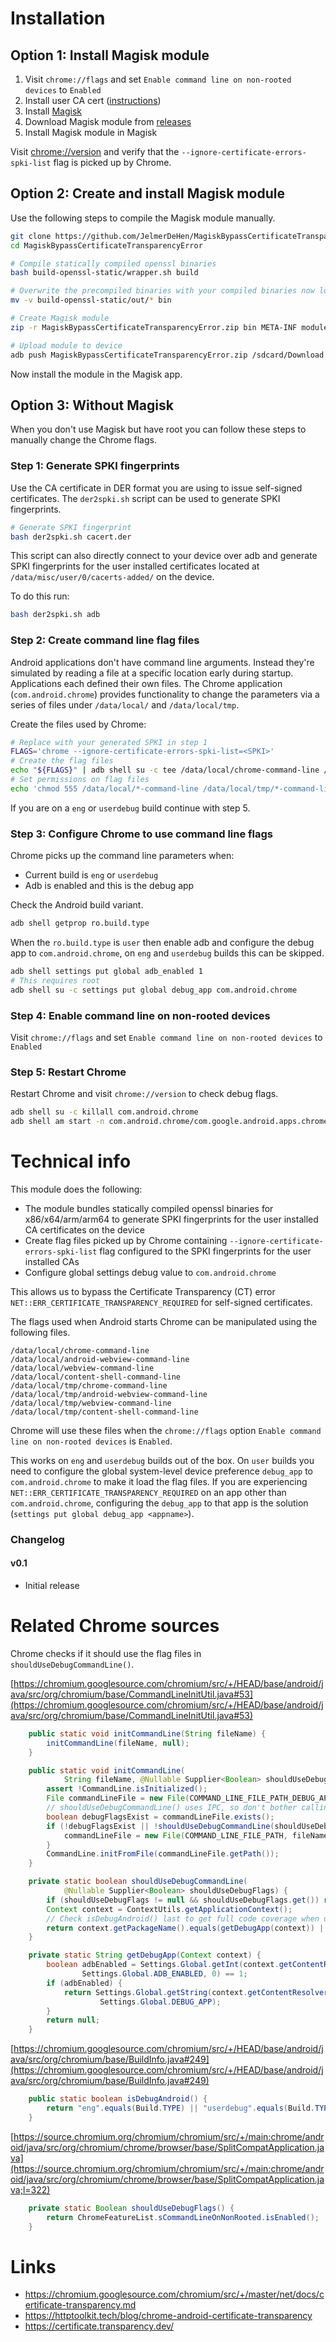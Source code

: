 # Installation
## Option 1: Install Magisk module
1. Visit `chrome://flags` and set `Enable command line on non-rooted devices` to `Enabled`
2. Install user CA cert ([instructions](https://portswigger.net/support/installing-burp-suites-ca-certificate-in-an-android-device))
3. Install [Magisk](https://topjohnwu.github.io/Magisk/install.html)
4. Download Magisk module from [releases](https://github.com/JelmerDeHen/MagiskBypassCertificateTransparencyError/releases/)
5. Install Magisk module in Magisk

Visit [chrome://version](chrome://version) and verify that the `--ignore-certificate-errors-spki-list` flag is picked up by Chrome.

## Option 2: Create and install Magisk module

Use the following steps to compile the Magisk module manually.

```sh
git clone https://github.com/JelmerDeHen/MagiskBypassCertificateTransparencyError
cd MagiskBypassCertificateTransparencyError

# Compile statically compiled openssl binaries
bash build-openssl-static/wrapper.sh build

# Overwrite the precompiled binaries with your compiled binaries now located in `build-openssl-static/out`
mv -v build-openssl-static/out/* bin

# Create Magisk module
zip -r MagiskBypassCertificateTransparencyError.zip bin META-INF module.prop openssl-arm openssl-arm64 openssl-x64 openssl-x86 post-fs-data.sh update_info.json

# Upload module to device
adb push MagiskBypassCertificateTransparencyError.zip /sdcard/Download
```

Now install the module in the Magisk app.

## Option 3: Without Magisk

When you don't use Magisk but have root you can follow these steps to manually change the Chrome flags.

### Step 1: Generate SPKI fingerprints

Use the CA certificate in DER format you are using to issue self-signed certificates. The `der2spki.sh` script can be used to generate SPKI fingerprints.

```sh
# Generate SPKI fingerprint
bash der2spki.sh cacert.der
```

This script can also directly connect to your device over adb and generate SPKI fingerprints for the user installed certificates located at `/data/misc/user/0/cacerts-added/` on the device.

To do this run:

```sh
bash der2spki.sh adb
```

### Step 2: Create command line flag files

Android applications don't have command line arguments. Instead they're simulated by reading a file at a specific location early during startup. Applications each defined their own files. The Chrome application (`com.android.chrome`) provides functionality to change the parameters via a series of files under `/data/local/` and `/data/local/tmp`.


Create the files used by Chrome:

```sh
# Replace with your generated SPKI in step 1
FLAGS='chrome --ignore-certificate-errors-spki-list=<SPKI>'
# Create the flag files
echo "${FLAGS}" | adb shell su -c tee /data/local/chrome-command-line /data/local/android-webview-command-line /data/local/webview-command-line /data/local/content-shell-command-line /data/local/tmp/chrome-command-line /data/local/tmp/android-webview-command-line /data/local/tmp/webview-command-line /data/local/tmp/content-shell-command-line
# Set permissions on flag files
echo 'chmod 555 /data/local/*-command-line /data/local/tmp/*-command-line' | adb shell su
```

If you are on a `eng` or `userdebug` build continue with step 5.

### Step 3: Configure Chrome to use command line flags

Chrome picks up the command line parameters when:
- Current build is `eng` or `userdebug`
- Adb is enabled and this is the debug app

Check the Android build variant.

```sh
adb shell getprop ro.build.type
```

When the `ro.build.type` is `user` then enable adb and configure the debug app to `com.android.chrome`, on `eng` and `userdebug` builds this can be skipped.

```sh
adb shell settings put global adb_enabled 1
# This requires root
adb shell su -c settings put global debug_app com.android.chrome
```

### Step 4: Enable command line on non-rooted devices

Visit `chrome://flags` and set `Enable command line on non-rooted devices` to `Enabled`

### Step 5: Restart Chrome

Restart Chrome and visit `chrome://version` to check debug flags.

```sh
adb shell su -c killall com.android.chrome
adb shell am start -n com.android.chrome/com.google.android.apps.chrome.Main
```

# Technical info
This module does the following:
- The module bundles statically compiled openssl binaries for x86/x64/arm/arm64 to generate SPKI fingerprints for the user installed CA certificates on the device
- Create flag files picked up by Chrome containing `--ignore-certificate-errors-spki-list` flag configured to the SPKI fingerprints for the user installed CAs
- Configure global settings debug value to `com.android.chrome`

This allows us to bypass the Certificate Transparency (CT) error `NET::ERR_CERTIFICATE_TRANSPARENCY_REQUIRED` for self-signed certificates.

The flags used when Android starts Chrome can be manipulated using the following files.

```
/data/local/chrome-command-line
/data/local/android-webview-command-line
/data/local/webview-command-line
/data/local/content-shell-command-line
/data/local/tmp/chrome-command-line
/data/local/tmp/android-webview-command-line
/data/local/tmp/webview-command-line
/data/local/tmp/content-shell-command-line
```

Chrome will use these files when the `chrome://flags` option `Enable command line on non-rooted devices` is `Enabled`.

This works on `eng` and `userdebug` builds out of the box. On `user` builds you need to configure the global system-level device preference `debug_app` to `com.android.chrome` to make it load the flag files. If you are experiencing `NET::ERR_CERTIFICATE_TRANSPARENCY_REQUIRED` on an app other than `com.android.chrome`, configuring the `debug_app` to that app is the solution (`settings put global debug_app <appname>`).

### Changelog

#### v0.1
* Initial release

# Related Chrome sources

Chrome checks if it should use the flag files in `shouldUseDebugCommandLine()`.

[https://chromium.googlesource.com/chromium/src/+/HEAD/base/android/java/src/org/chromium/base/CommandLineInitUtil.java#53](https://chromium.googlesource.com/chromium/src/+/HEAD/base/android/java/src/org/chromium/base/CommandLineInitUtil.java#53)
```java
    public static void initCommandLine(String fileName) {
        initCommandLine(fileName, null);
    }

    public static void initCommandLine(
            String fileName, @Nullable Supplier<Boolean> shouldUseDebugFlags) {
        assert !CommandLine.isInitialized();
        File commandLineFile = new File(COMMAND_LINE_FILE_PATH_DEBUG_APP, fileName);
        // shouldUseDebugCommandLine() uses IPC, so don't bother calling it if no flags file exists.
        boolean debugFlagsExist = commandLineFile.exists();
        if (!debugFlagsExist || !shouldUseDebugCommandLine(shouldUseDebugFlags)) {
            commandLineFile = new File(COMMAND_LINE_FILE_PATH, fileName);
        }
        CommandLine.initFromFile(commandLineFile.getPath());
    }

    private static boolean shouldUseDebugCommandLine(
            @Nullable Supplier<Boolean> shouldUseDebugFlags) {
        if (shouldUseDebugFlags != null && shouldUseDebugFlags.get()) return true;
        Context context = ContextUtils.getApplicationContext();
        // Check isDebugAndroid() last to get full code coverage when using userdebug devices.
        return context.getPackageName().equals(getDebugApp(context)) || BuildInfo.isDebugAndroid();
    }

    private static String getDebugApp(Context context) {
        boolean adbEnabled = Settings.Global.getInt(context.getContentResolver(),
                Settings.Global.ADB_ENABLED, 0) == 1;
        if (adbEnabled) {
            return Settings.Global.getString(context.getContentResolver(),
                    Settings.Global.DEBUG_APP);
        }
        return null;
    }
```

[https://chromium.googlesource.com/chromium/src/+/HEAD/base/android/java/src/org/chromium/base/BuildInfo.java#249](https://chromium.googlesource.com/chromium/src/+/HEAD/base/android/java/src/org/chromium/base/BuildInfo.java#249)
```java
    public static boolean isDebugAndroid() {
        return "eng".equals(Build.TYPE) || "userdebug".equals(Build.TYPE);
    }
```

[https://source.chromium.org/chromium/chromium/src/+/main:chrome/android/java/src/org/chromium/chrome/browser/base/SplitCompatApplication.java](https://source.chromium.org/chromium/chromium/src/+/main:chrome/android/java/src/org/chromium/chrome/browser/base/SplitCompatApplication.java;l=322)
```java
    private static Boolean shouldUseDebugFlags() {
        return ChromeFeatureList.sCommandLineOnNonRooted.isEnabled();
    }
```

# Links
- https://chromium.googlesource.com/chromium/src/+/master/net/docs/certificate-transparency.md
- https://httptoolkit.tech/blog/chrome-android-certificate-transparency
- https://certificate.transparency.dev/
